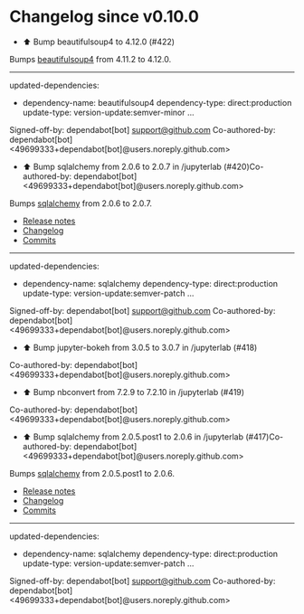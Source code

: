 # Changelog since v0.10.0
- ⬆️ Bump beautifulsoup4 to 4.12.0 (#422)

Bumps [beautifulsoup4](https://www.crummy.com/software/BeautifulSoup/bs4/) from 4.11.2 to 4.12.0.

---
updated-dependencies:
- dependency-name: beautifulsoup4
  dependency-type: direct:production
  update-type: version-update:semver-minor
...

Signed-off-by: dependabot[bot] <support@github.com>
Co-authored-by: dependabot[bot] <49699333+dependabot[bot]@users.noreply.github.com> 
- ⬆️ Bump sqlalchemy from 2.0.6 to 2.0.7 in /jupyterlab (#420)Co-authored-by: dependabot[bot] <49699333+dependabot[bot]@users.noreply.github.com>

Bumps [sqlalchemy](https://github.com/sqlalchemy/sqlalchemy) from 2.0.6 to 2.0.7.
- [Release notes](https://github.com/sqlalchemy/sqlalchemy/releases)
- [Changelog](https://github.com/sqlalchemy/sqlalchemy/blob/main/CHANGES.rst)
- [Commits](https://github.com/sqlalchemy/sqlalchemy/commits)

---
updated-dependencies:
- dependency-name: sqlalchemy
  dependency-type: direct:production
  update-type: version-update:semver-patch
...

Signed-off-by: dependabot[bot] <support@github.com>
Co-authored-by: dependabot[bot] <49699333+dependabot[bot]@users.noreply.github.com> 
- ⬆️ Bump jupyter-bokeh from 3.0.5 to 3.0.7 in /jupyterlab (#418)

Co-authored-by: dependabot[bot] <49699333+dependabot[bot]@users.noreply.github.com> 
- ⬆️ Bump nbconvert from 7.2.9 to 7.2.10 in /jupyterlab (#419)

Co-authored-by: dependabot[bot] <49699333+dependabot[bot]@users.noreply.github.com> 
- ⬆️ Bump sqlalchemy from 2.0.5.post1 to 2.0.6 in /jupyterlab (#417)Co-authored-by: dependabot[bot] <49699333+dependabot[bot]@users.noreply.github.com>

Bumps [sqlalchemy](https://github.com/sqlalchemy/sqlalchemy) from 2.0.5.post1 to 2.0.6.
- [Release notes](https://github.com/sqlalchemy/sqlalchemy/releases)
- [Changelog](https://github.com/sqlalchemy/sqlalchemy/blob/main/CHANGES.rst)
- [Commits](https://github.com/sqlalchemy/sqlalchemy/commits)

---
updated-dependencies:
- dependency-name: sqlalchemy
  dependency-type: direct:production
  update-type: version-update:semver-patch
...

Signed-off-by: dependabot[bot] <support@github.com>
Co-authored-by: dependabot[bot] <49699333+dependabot[bot]@users.noreply.github.com> 
